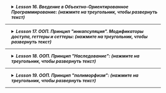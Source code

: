 <details style="margin-left: 20px;">
<summary><strong><em> Lesson 16. Введение в Объектно-Ориентированное Программирование: (нажмите на треугольник, чтобы развернуть текст)</em></strong></summary>

# Lesson 16. Введение в Объектно-Ориентированное Программирование (ООП)

## Введение в Объектно-Ориентированное Программирование (ООП) (10 минут)

#### Обзор: Что такое ООП
- **Определение ООП:**
    - Объектно-ориентированное программирование (ООП) - это парадигма программирования, которая использует "объекты" – структуры данных, состоящие из полей (атрибутов) и методов (функций), – для проектирования приложений и программ.
- **Роль ООП в Разработке:**
    - ООП позволяет программистам структурировать и организовывать код более эффективно, делая его более гибким, масштабируемым и легким для поддержки.
    - Подход, ориентированный на моделирование реального мира, облегчает понимание и управление сложными системами.

#### Краткий Исторический Контекст ООП
- **Развитие ООП:**
    - ООП начало развиваться в 1960-х годах с появлением языка программирования Simula, который ввел концепцию классов и объектов.
    - В 1970-х и 1980-х годах ООП продолжило развиваться с языками, такими как Smalltalk, который полностью основан на объектно-ориентированных принципах, и C++, который добавил объектно-ориентированные возможности к языку C.
- **Современное ООП:**
    - В настоящее время многие популярные языки программирования, такие как Java, C#, Python, и Ruby, поддерживают ООП.
    - ООП оказало значительное влияние на разработку программного обеспечения, в том числе на проектирование архитектуры программ, разработку фреймворков и проектирование пользовательских интерфейсов.

<details style="margin-left: 20px;">
<summary><strong><em> Бытовая аналогия: (нажмите на треугольник, чтобы развернуть текст)</em></strong></summary>

### Аналогия с Рестораном для Понимания Объектов в Программировании

#### Простой Java-Код (Рецепты в Ресторане):
- **Рецепты:** Как рецепты в ресторане дают точные инструкции по приготовлению блюд, простой Java-код представляет собой последовательность команд без "состояния". Он подобен четким указаниям, например, "добавить 100 грамм сахара".
- **Характеристики:** Такой код выполняется точно по инструкции, не сохраняет информацию о предыдущих действиях и не имеет внутреннего состояния.

#### Объекты в Программировании (Повара в Ресторане):
- **Повара:** Повара в ресторане, каждый со своими инструментами и методами приготовления, аналогичны объектам в ООП. Каждый повар (объект) может использовать общие рецепты (общий код), но при этом иметь свой стиль приготовления и ингредиенты (индивидуальное состояние и поведение).
- **Взаимодействие и Состояние:** Повара могут взаимодействовать друг с другом и "запоминать" разные состояния (например, количество доступных ингредиентов), что сравнимо с объектами, хранящими информацию в своих полях и взаимодействующими с помощью методов.

#### Вывод:
- **Простой код** в Java подобен **рецептам** – это фиксированные инструкции без внутреннего состояния.
- **Объекты** в программировании похожи на **поваров** в ресторане – они имеют свои уникальные характеристики и способы взаимодействия, обеспечивая гибкость и модульность в программе.

</details>

<details style="margin-left: 20px;">
<summary><strong><em> Разбор отдельных примеров: (нажмите на треугольник, чтобы развернуть текст)</em></strong></summary>

### Аналогии для Понимания Объектов в Программировании

<details style="margin-left: 20px;">
<summary><strong><em> Объект 1: Автомобиль: (нажмите на треугольник, чтобы развернуть текст)</em></strong></summary>

#### Объект 1: Автомобиль

- **Поля (Атрибуты):**
    - `цвет`: Определяет цвет автомобиля.
    - `марка`: Бренд или производитель автомобиля.
    - `текущаяСкорость`: Текущая скорость автомобиля.
    - `максимальнаяСкорость`: Максимально возможная скорость автомобиля.

- **Методы (Поведение):**
    - `ускорить(скорость)`: Увеличивает текущую скорость автомобиля.
    - `замедлить(скорость)`: Уменьшает текущую скорость автомобиля.
    - `показатьИнформацию()`: Отображает информацию об автомобиле.

<details style="margin-left: 20px;">
<summary><strong><em> Пример реализации в коде объекта автомобиль: (нажмите на треугольник, чтобы развернуть текст)</em></strong></summary>

![](images/01.png)

```java
public class Automobile {
    private String color;
    private String brand;
    private int currentSpeed;
    private int maxSpeed;

    // Конструктор класса Automobile
    public Automobile(String color, String brand, int maxSpeed) {
        this.color = color;
        this.brand = brand;
        this.maxSpeed = maxSpeed;
        this.currentSpeed = 0; // Начальная скорость равна 0
    }

    // Метод для ускорения автомобиля
    public void accelerate(int speed) {
        currentSpeed += speed;
        if (currentSpeed > maxSpeed) {
            currentSpeed = maxSpeed;
        }
    }

    // Метод для замедления автомобиля
    public void decelerate(int speed) {
        currentSpeed -= speed;
        if (currentSpeed < 0) {
            currentSpeed = 0;
        }
    }

    // Метод для отображения информации об автомобиле
    public void showInfo() {
        System.out.println("Автомобиль марки " + brand + ", цвет: " + color + ", текущая скорость: " + currentSpeed + " км/ч, максимальная скорость: " + maxSpeed + " км/ч.");
    }

    // Геттеры и сеттеры
    public String getColor() {
        return color;
    }

    public void setColor(String color) {
        this.color = color;
    }

    public String getBrand() {
        return brand;
    }

    public void setBrand(String brand) {
        this.brand = brand;
    }

    public int getCurrentSpeed() {
        return currentSpeed;
    }

    public void setCurrentSpeed(int currentSpeed) {
        this.currentSpeed = currentSpeed;
    }

    public int getMaxSpeed() {
        return maxSpeed;
    }

    public void setMaxSpeed(int maxSpeed) {
        this.maxSpeed = maxSpeed;
    }
}

```
</details>
</details>

<details style="margin-left: 20px;">
<summary><strong><em> Объект 2: Радио: (нажмите на треугольник, чтобы развернуть текст)</em></strong></summary>

#### Объект 2: Радио

- **Поля (Атрибуты):**
    - `громкость`: Уровень громкости радио.
    - `текущаяСтанция`: Играющая в данный момент радиостанция.
    - `включено`: Состояние радио (включено/выключено).

- **Методы (Поведение):**
    - `включить()`: Включает радио.
    - `выключить()`: Выключает радио.
    - `сменитьСтанцию(станция)`: Переключает на другую радиостанцию.
    - `регулироватьГромкость(уровень)`: Изменяет уровень громкости радио.

<details style="margin-left: 20px;">
<summary><strong><em> Пример реализации в коде объекта Радио: (нажмите на треугольник, чтобы развернуть текст)</em></strong></summary>

![](images/03.png)

```java
public class Radio {
    private int volume;
    private String currentStation;
    private boolean isOn;

    // Конструктор класса Radio
    public Radio() {
        this.volume = 0; // Начальный уровень громкости
        this.currentStation = "Не выбрана"; // Начальная радиостанция
        this.isOn = false; // Радио изначально выключено
    }

    // Метод для включения радио
    public void turnOn() {
        isOn = true;
        System.out.println("Радио включено.");
    }

    // Метод для выключения радио
    public void turnOff() {
        isOn = false;
        System.out.println("Радио выключено.");
    }

    // Метод для смены радиостанции
    public void changeStation(String station) {
        if (isOn) {
            currentStation = station;
            System.out.println("Переключено на станцию: " + station);
        } else {
            System.out.println("Радио выключено. Смена станции невозможна.");
        }
    }

    // Метод для регулировки громкости
    public void adjustVolume(int level) {
        if (isOn) {
            volume = level;
            System.out.println("Громкость установлена на уровень: " + level);
        } else {
            System.out.println("Радио выключено. Регулировка громкости невозможна.");
        }
    }

    // Геттеры и сеттеры
    public int getVolume() {
        return volume;
    }

    public void setVolume(int volume) {
        this.volume = volume;
    }

    public String getCurrentStation() {
        return currentStation;
    }

    public void setCurrentStation(String currentStation) {
        this.currentStation = currentStation;
    }

    public boolean isOn() {
        return isOn;
    }

    public void setOn(boolean isOn) {
        this.isOn = isOn;
    }
}
```
</details>
</details>

<details style="margin-left: 20px;">
<summary><strong><em> Объект 3: Кофеварка: (нажмите на треугольник, чтобы развернуть текст)</em></strong></summary>

#### Объект 3: Кофеварка
- **Поля (Атрибуты):**
    - `уровеньВоды`: Количество воды в кофеварке.
    - `температура`: Температура нагрева воды.
    - `типКофе`: Тип кофе, который используется (например, эспрессо, американо).

- **Методы (Поведение):**
    - `сделатьКофе()`: Готовит кофе согласно заданным параметрам.
    - `очистить()`: Очищает кофеварку.
    - `заполнитьВодой(количество)`: Добавляет воду в кофеварку.


<details style="margin-left: 20px;">
<summary><strong><em> Пример реализации в коде объекта Кофеварка: (нажмите на треугольник, чтобы развернуть текст)</em></strong></summary>

```java
public class CoffeeMaker {
    private int waterLevel;
    private int temperature;
    private String coffeeType;

    // Конструктор класса CoffeeMaker
    public CoffeeMaker() {
        this.waterLevel = 0; // Начальный уровень воды
        this.temperature = 90; // Начальная температура для кофе
        this.coffeeType = "не выбран"; // Начальный тип кофе
    }

    // Метод для приготовления кофе
    public void makeCoffee() {
        if (waterLevel > 0 && !coffeeType.equals("не выбран")) {
            System.out.println("Готовлю " + coffeeType + " при температуре " + temperature + "°C.");
            // Предположим, что приготовление кофе уменьшает уровень воды
            waterLevel -= 50;
            if (waterLevel < 0) {
                waterLevel = 0;
            }
            System.out.println("Кофе готов! Осталось воды: " + waterLevel + " мл.");
        } else {
            System.out.println("Пожалуйста, добавьте воду и выберите тип кофе.");
        }
    }

    // Метод для очистки кофеварки
    public void clean() {
        System.out.println("Кофеварка очищена.");
    }

    // Метод для добавления воды в кофеварку
    public void fillWater(int amount) {
        waterLevel += amount;
        System.out.println("Добавлено " + amount + " мл воды. Текущий уровень воды: " + waterLevel + " мл.");
    }

    // Геттеры и сеттеры
    public int getWaterLevel() {
        return waterLevel;
    }

    public void setWaterLevel(int waterLevel) {
        this.waterLevel = waterLevel;
    }

    public int getTemperature() {
        return temperature;
    }

    public void setTemperature(int temperature) {
        this.temperature = temperature;
    }

    public String getCoffeeType() {
        return coffeeType;
    }

    public void setCoffeeType(String coffeeType) {
        this.coffeeType = coffeeType;
    }
}
```
</details>
</details>

<details style="margin-left: 20px;">
<summary><strong><em> Объект 4: Умные Часы: (нажмите на треугольник, чтобы развернуть текст)</em></strong></summary>

#### Объект 4: Умные Часы
- **Поля (Атрибуты):**
    - `время`: Текущее время.
    - `шаги`: Количество пройденных шагов.
    - `уведомления`: Список активных уведомлений.

- **Методы (Поведение):**
    - `показатьВремя()`: Отображает текущее время.
    - `отследитьШаги()`: Обновляет и отображает количество шагов.
    - `получитьУведомление(сообщение)`: Добавляет новое уведомление в список.

<details style="margin-left: 20px;">
<summary><strong><em> Пример реализации в коде объекта Кофеварка: (нажмите на треугольник, чтобы развернуть текст)</em></strong></summary>

```java
import java.util.ArrayList;
import java.util.List;

public class SmartWatch {
    private String currentTime;
    private int steps;
    private List<String> notifications;

    // Конструктор класса SmartWatch
    public SmartWatch() {
        this.currentTime = "12:00"; // Начальное время
        this.steps = 0; // Начальное количество шагов
        this.notifications = new ArrayList<>(); // Инициализация списка уведомлений
    }

    // Метод для отображения текущего времени
    public void showTime() {
        System.out.println("Текущее время: " + currentTime);
    }

    // Метод для отслеживания шагов
    public void trackSteps() {
        // Предполагаем, что метод каким-то образом обновляет количество шагов
        steps += 100; // Пример добавления шагов
        System.out.println("Количество пройденных шагов: " + steps);
    }

    // Метод для получения уведомления
    public void receiveNotification(String message) {
        notifications.add(message);
        System.out.println("Новое уведомление: " + message);
    }

    // Геттеры и сеттеры
    public String getCurrentTime() {
        return currentTime;
    }

    public void setCurrentTime(String currentTime) {
        this.currentTime = currentTime;
    }

    public int getSteps() {
        return steps;
    }

    public void setSteps(int steps) {
        this.steps = steps;
    }

    public List<String> getNotifications() {
        return notifications;
    }

    // Дополнительный метод для отображения всех уведомлений
    public void showNotifications() {
        if (notifications.isEmpty()) {
            System.out.println("Нет уведомлений.");
        } else {
            System.out.println("Уведомления:");
            for (String notification : notifications) {
                System.out.println("- " + notification);
            }
        }
    }
}
```
</details>
</details>

<details style="margin-left: 20px;">
<summary><strong><em> Объект 5: Библиотека: (нажмите на треугольник, чтобы развернуть текст)</em></strong></summary>

#### Объект 5: Библиотека
- **Поля (Атрибуты):**
    - `книги`: Список книг в библиотеке.
    - `адрес`: Адрес библиотеки.
    - `часыРаботы`: Часы работы библиотеки.

- **Методы (Поведение):**
    - `добавитьКнигу(книга)`: Добавляет новую книгу в библиотеку.
    - `найтиКнигу(название)`: Ищет книгу по названию.
    - `зарегистрироватьПосетителя(посетитель)`: Регистрирует нового посетителя в библиотеке.

<details style="margin-left: 20px;">
<summary><strong><em> Пример реализации в коде объекта Библиотека: (нажмите на треугольник, чтобы развернуть текст)</em></strong></summary>

![](images/05.webp)

```java
import java.util.ArrayList;
import java.util.HashMap;
import java.util.List;
import java.util.Map;

public class Library {
    private List<String> books;
    private String address;
    private String hoursOfWork;
    private Map<String, Boolean> visitors;

    // Конструктор класса Library
    public Library(String address, String hoursOfWork) {
        this.books = new ArrayList<>();
        this.address = address;
        this.hoursOfWork = hoursOfWork;
        this.visitors = new HashMap<>();
    }

    // Метод для добавления новой книги в библиотеку
    public void addBook(String book) {
        books.add(book);
        System.out.println("Книга \"" + book + "\" добавлена в библиотеку.");
    }

    // Метод для поиска книги по названию
    public boolean findBook(String title) {
        for (String book : books) {
            if (book.equalsIgnoreCase(title)) {
                System.out.println("Книга найдена: " + book);
                return true;
            }
        }
        System.out.println("Книга \"" + title + "\" не найдена.");
        return false;
    }

    // Метод для регистрации нового посетителя в библиотеке
    public void registerVisitor(String visitorName) {
        visitors.put(visitorName, true);
        System.out.println("Посетитель " + visitorName + " зарегистрирован в библиотеке.");
    }

    // Геттеры и сеттеры
    public List<String> getBooks() {
        return books;
    }

    public String getAddress() {
        return address;
    }

    public void setAddress(String address) {
        this.address = address;
    }

    public String getHoursOfWork() {
        return hoursOfWork;
    }

    public void setHoursOfWork(String hoursOfWork) {
        this.hoursOfWork = hoursOfWork;
    }

    public Map<String, Boolean> getVisitors() {
        return visitors;
    }
}

```
</details>
</details>
</details>
</details>

---------------------


<details style="margin-left: 20px;">
<summary><strong><em> Lesson 17. ООП. Принцип "инкапсуляция". Модификаторы доступа, геттеры и сеттеры: (нажмите на треугольник, чтобы развернуть текст)</em></strong></summary>

# Lesson 17

## Введение

### Краткое напоминание о предыдущем уроке (объекты, классы, конструкторы)
На предыдущем уроке мы изучали основные концепции объектно-ориентированного программирования на примере Java:
- **Объекты**: Мы узнали, что объекты - это экземпляры классов, обладающие состоянием (свойствами) и поведением (методами).
- **Классы**: Классы являются шаблонами для создания объектов, определяющими их структуру и поведение.
- **Конструкторы**: Мы рассмотрели, как конструкторы используются для инициализации новых объектов, устанавливая начальные значения для полей объекта.

### Объяснение целей сегодняшнего урока
Сегодня мы продолжим изучение объектно-ориентированного программирования в Java, сосредоточив внимание на следующих темах:
1. **Модификаторы доступа**: Узнаем, как они определяют область видимости и доступ к членам класса (полям, методам).
2. **Статические и нестатические поля и методы**: Поймем разницу между статическими (принадлежащими классу) и нестатическими (принадлежащими объектам) членами.
3. **Геттеры и Сеттеры**: Научимся использовать эти методы для доступа и обновления значений полей объекта, соблюдая принципы инкапсуляции.

Цель сегодняшнего урока - углубить понимание этих ключевых аспектов ООП, что позволит создавать более эффективный и безопасный код на Java.


## 2. Модификаторы доступа

### Определение модификаторов доступа
Модификаторы доступа в Java - это ключевые слова, которые устанавливают уровень доступа к классам, методам, конструкторам и переменным. Они определяют, откуда может быть доступен член класса (метод или переменная) - из этого класса, пакета, подкласса или вообще из любого места.

### Примеры: `public`, `private`, `protected`, `package-private`
- **`public`**: Этот модификатор позволяет доступ к члену класса из любого другого класса в программе. Нет ограничений на доступ.
- **`private`**: Противоположность `public`. Доступ к члену класса возможен только внутри самого класса.
- **`protected`**: Доступ к члену класса разрешён из любого класса в том же пакете, а также из подклассов, даже если они в других пакетах.
- **`package-private`** (без модификатора): Если модификатор доступа не указан, то по умолчанию используется `package-private`. Это означает, что доступ возможен только внутри того же пакета.

### Практические примеры использования в классах и методах
Давайте рассмотрим пример класса с разными модификаторами доступа:

```java
public class ExampleClass {
    public int publicVar = 10;   // Доступно везде
    private int privateVar = 20; // Доступно только в ExampleClass
    protected int protectedVar = 30; // Доступно в подклассах и в пакете
    int packagePrivateVar = 40;  // Доступно в пакете

    public void publicMethod() {
        // метод доступен везде
    }

    private void privateMethod() {
        // метод доступен только в ExampleClass
    }

    protected void protectedMethod() {
        // метод доступен в подклассах и в пакете
    }

    void packagePrivateMethod() {
        // метод доступен в пакете
    }
}
```

<details style="margin-left: 20px;">
<summary><strong><em> Бытовая аналогия: (нажмите на треугольник, чтобы развернуть текст)</em></strong></summary>

## Аналогия Модификаторов Доступа

Модификаторы доступа в Java можно сравнить с доступом к разным пространствам в жилом доме:

### 1. `public` (Общедоступный)
- **Аналогия**: Как городская площадь или общественный парк.
- **Описание**: Доступен каждому, кто желает воспользоваться пространством или предметами.

### 2. `private` (Частный)
- **Аналогия**: Как ваша личная спальня в доме.
- **Описание**: Доступ ограничен исключительно владельцем или очень ограниченным кругом лиц.

### 3. `protected` (Защищённый)
- **Аналогия**: Как гостиная в семейном доме.
- **Описание**: Доступно членам семьи (аналог подклассов) и гостям в доме (тот же пакет), но недоступно для посторонних.

### 4. `package-private` (Пакетный уровень доступа)
- **Аналогия**: Как элементы в общей кухне коммунальной квартиры.
- **Описание**: Доступно жильцам этой квартиры (классы в том же пакете), но недоступно для жильцов других квартир (других пакетов).

Эта аналогия помогает понять, как различные модификаторы доступа ограничивают или расширяют доступ к классам, методам и переменным в Java.

</details>

<details style="margin-left: 20px;">
<summary><strong><em> Простое Объяснение Модификаторов Доступа в Java: (нажмите на треугольник, чтобы развернуть текст)</em></strong></summary>


## Простое Объяснение Модификаторов Доступа в Java

### `private` (Частный)
- **Цель**: Сохранить важные данные или функции внутри класса, скрытые от всех.
- **Как это работает**: Это как иметь личный дневник, который только вы можете читать и писать в него.
- **Почему это важно**: Чтобы предотвратить случайные изменения или просмотр чувствительных данных другими частями программы.

### `public` (Общедоступный)
- **Цель**: Сделать методы или данные доступными для всех.
- **Как это работает**: Это как общедоступный объявлений на доске, к которому может обратиться любой.
- **Почему это важно**: Чтобы разные части программы могли свободно взаимодействовать с этими элементами.

### `protected` (Защищённый)
- **Цель**: Позволить доступ к данным или функциям только "родственным" классам.
- **Как это работает**: Это как секреты, которыми вы делитесь только с близкими родственниками.
- **Почему это важно**: Чтобы подклассы могли использовать и изменять эти данные, сохраняя контроль над доступом.

### `package-private` (Уровень пакета)
- **Цель**: Ограничить доступ в пределах одного "района" или пакета классов.
- **Как это работает**: Это как закрытый клуб в районе, куда могут зайти только жители этого района.
- **Почему это важно**: Для упорядочивания и защиты данных в рамках одного пакета, не позволяя внешним классам вмешиваться.

Эти модификаторы доступа помогают контролировать, как разные части программы взаимодействуют друг с другом, обеспечивая безопасность и порядок в структуре программы.
</details>


## Статические и Нестатические Поля и Методы в Java

### Определение и различия
- **Статические поля и методы** принадлежат классу в целом, а не отдельному объекту. Они общие для всех экземпляров класса.
- **Нестатические поля и методы** принадлежат конкретному объекту, созданному из класса, и каждый объект имеет свои копии этих полей и методов.

### Примеры статических методов и полей
- **Пример поля**: Счётчик, который отслеживает количество созданных объектов класса.
- **Пример метода**: Метод, который возвращает информацию о классе или выполняет операции, не зависящие от конкретного объекта.

### Примеры нестатических методов и полей
- **Пример поля**: Значение, уникальное для каждого объекта, например, имя пользователя.
- **Пример метода**: Метод, который работает с уникальными данными объекта, например, выводит имя пользователя.

### Практическое применение: когда и как использовать
- **Использование статических полей и методов**:
  - Когда нужна информация или функциональность, общая для всех экземпляров класса.
  - Пример: методы-помощники (utility methods), константы.
- **Использование нестатических полей и методов**:
  - Когда данные или функциональность связаны с конкретным экземпляром класса.
  - Пример: методы, изменяющие состояние объекта, или поля, уникальные для каждого объекта.

<details style="margin-left: 20px;">
<summary><strong><em> Аналогия: (нажмите на треугольник, чтобы развернуть текст)</em></strong></summary>


Представьте класс как школу. Статическое поле – это, например, количество всех учеников в школе, а нестатическое поле –
это имя конкретного ученика. Статический метод может быть что-то вроде "получить общее количество учеников в школе",
тогда как нестатический метод мог бы "вывести имя ученика".

</details>

Выбор между статическим и нестатическим подходом зависит от того, нужна ли функциональность или данные на уровне класса в целом или на уровне конкретных объектов.

<details style="margin-left: 20px;">
<summary><strong><em> Пример кода: (нажмите на треугольник, чтобы развернуть текст)</em></strong></summary>

```java
public class Counter {
    // Статическое поле для отслеживания количества экземпляров класса Counter
    private static int count = 0;

    // Конструктор, увеличивающий счетчик при создании нового экземпляра
    public Counter() {
        count++;
    }

    // Статический метод для получения текущего значения счетчика
    public static int getCount() {
        return count;
    }

    // Пример использования класса Counter
    public static void main(String[] args) {
        Counter c1 = new Counter();
        Counter c2 = new Counter();
        Counter c3 = new Counter();

        // Вывод количества созданных экземпляров класса Counter
        System.out.println("Создано экземпляров Counter: " + Counter.getCount());
    }
}

```

В этом примере:

- `count` является статическим полем, которое считает количество созданных экземпляров класса `Counter`.
- Каждый раз при создании нового объекта класса `Counter`, конструктор увеличивает значение `count`.
- Статический метод `getCount` возвращает текущее значение счетчика.
- В методе `main` мы создаём три экземпляра `Counter` и затем выводим количество созданных экземпляров.
</details>

## Повторение Конструкторов

### Краткое напоминание о конструкторах
Конструкторы в Java - это специальные методы, которые вызываются при создании нового объекта класса. Они обычно используются для инициализации объекта, например, для присвоения начальных значений полям. Конструкторы имеют те же имя, что и класс, и не имеют возвращаемого типа.

### Перегрузка конструкторов
Перегрузка конструкторов означает создание нескольких конструкторов с одинаковым именем, но с разными параметрами. Это позволяет создавать объекты класса с разными начальными данными.

### Примеры с разными типами конструкторов
Приведём пример класса с разными типами конструкторов:

<details style="margin-left: 20px;">
<summary><strong><em> Пример кода: (нажмите на треугольник, чтобы развернуть текст)</em></strong></summary>

```java
public class Book {
    private String title;
    private String author;
    private int year;

    // Конструктор по умолчанию
    public Book() {
        this.title = "Неизвестно";
        this.author = "Неизвестно";
        this.year = 0;
    }

    // Конструктор с одним параметром
    public Book(String title) {
        this.title = title;
        this.author = "Неизвестно";
        this.year = 0;
    }

    // Конструктор с двумя параметрами
    public Book(String title, String author) {
        this.title = title;
        this.author = author;
        this.year = 0;
    }

    // Конструктор с тремя параметрами
    public Book(String title, String author, int year) {
        this.title = title;
        this.author = author;
        this.year = year;
    }

    // Методы доступа (геттеры) для полей класса...
}
```

В этом примере класс `Book` имеет четыре конструктора, каждый из которых принимает разное количество параметров. Это
позволяет создавать объекты Book с различными начальными данными.

Таким образом, перегрузка конструкторов обеспечивает гибкость при создании объектов класса, позволяя инициализировать их
различными способами.
</details>

<details style="margin-left: 20px;">
<summary><strong><em> Бытовая аналогия: (нажмите на треугольник, чтобы развернуть текст)</em></strong></summary>

## Бытовая Аналогия для Конструктора и Перегрузки Конструкторов

### Аналогия для Конструктора

Конструктор в программировании можно сравнить с процессом постройки дома по определённому плану. Как и в постройке дома,
где у вас есть различные параметры (например, количество комнат, цвет стен, наличие гаража), конструктор в классе
определяет, как создаётся объект и какие начальные значения ему присваиваются.

- **Пример**: Представьте, что вы строите дом. Конструктор - это план строительства, который говорит, как дом должен
  быть построен и что в него включено.

### Аналогия для Перегрузки Конструкторов

Перегрузка конструкторов подобна наличию нескольких вариантов планов для постройки домов. Каждый план предлагает разные
опции - один может включать гараж, другой - большой сад, а третий - бассейн. Выбор плана зависит от того, что вы хотите
иметь в своём доме.

- **Пример**: Вы решаете построить дом, и у вас есть несколько планов на выбор:
  - Основной план (конструктор по умолчанию) - строится стандартный дом.
  - План с дополнительными опциями (перегруженный конструктор) - строится дом с дополнительными удобствами, такими как
    гараж или сад.

Каждый "план" (конструктор) позволяет создать "дом" (объект) с различными характеристиками, в зависимости от того, какие
параметры вы выбрали. Это обеспечивает гибкость при создании объектов в программировании.

</details>


## 5. Геттеры и Сеттеры

### Определение геттеров и сеттеров
Геттеры (Getters) и сеттеры (Setters) – это методы в объектно-ориентированном программировании, используемые для доступа и обновления значений полей объекта.

- **Геттеры** - методы, которые возвращают значение поля объекта.
- **Сеттеры** - методы, которые позволяют устанавливать или изменять значение поля объекта.

### Почему и когда использовать геттеры и сеттеры
- **Защита данных**: Геттеры и сеттеры позволяют контролировать, как внешние классы получают доступ к полям объекта, предотвращая неправильное использование или изменение данных.
- **Гибкость**: Можно изменить способ хранения данных, не влияя на классы, которые используют эти данные.
- **Добавление логики**: Можно вставлять дополнительную логику при получении или установке значения, например, проверку допустимости данных.

### Создание геттеров и сеттеров на примерах
Пример класса с геттерами и сеттерами:

```java
public class Person {
    private String name;
    private int age;

    // Конструктор
    public Person(String name, int age) {
        this.name = name;
        this.age = age;
    }

    // Геттер для имени
    public String getName() {
        return name;
    }

    // Сеттер для имени
    public void setName(String name) {
        this.name = name;
    }

    // Геттер для возраста
    public int getAge() {
        return age;
    }

    // Сеттер для возраста
    public void setAge(int age) {
        if (age > 0) {
            this.age = age;
        }
    }
}
```

В этом примере класс `Person` имеет приватные поля `name` и `age`. Геттеры (`getName` и `getAge`) возвращают значения этих полей,
а сеттеры (`setName` и `setAge`) позволяют изменять их, при этом сеттер `setAge` включает проверку допустимости значения.

### Инкапсуляция данных через геттеры и сеттеры
Использование геттеров и сеттеров является ключевым аспектом инкапсуляции в объектно-ориентированном программировании.
Они обеспечивают безопасный доступ к данным объекта, скрывая внутреннюю реализацию и защищая данные от нежелательного
воздействия.

### Почему важно использовать геттеры и сеттеры, а не просто давать доступ к полям

#### 1. Инкапсуляция и Защита данных
- **Скрытие реализации**: Геттеры и сеттеры скрывают внутреннюю реализацию класса. Это означает, что можно изменять внутреннюю структуру класса, не затрагивая те части программы, которые используют этот класс.
- **Контроль доступа**: Предоставляя только геттеры, можно сделать поля класса доступными только для чтения. Аналогично, можно предоставить только сеттеры для полей, которые должны быть доступны только для записи.

#### 2. Валидация данных
- **Проверка вводимых данных**: Сеттеры позволяют вставлять логику проверки данных, гарантируя, что в поле не будет установлено недопустимое значение.
- **Пример**: В сеттере для возраста (`setAge`) можно убедиться, что возраст не отрицателен.

#### 3. Дополнительная логика
- **Добавление дополнительного кода**: В геттерах и сеттерах можно реализовать дополнительную логику, например, логирование, отложенную инициализацию и т.д.
- **Пример**: В геттере можно реализовать логику "ленивой загрузки" (lazy loading), загружая данные при первом обращении.

#### 4. Удобство поддержки и расширения
- **Легкость обновления и поддержки**: Использование геттеров и сеттеров делает код более удобным для поддержки и обновления. Можно легко отслеживать, где и как используются поля класса.
- **Совместимость с фреймворками**: Многие фреймворки Java, такие как Spring или Hibernate, основаны на паттернах с использованием геттеров и сеттеров.

#### 5. Поддержка принципов ООП
- **Соответствие принципам объектно-ориентированного программирования**: Геттеры и сеттеры помогают следовать принципам ООП, таким как инкапсуляция и абстракция, обеспечивая более чистую и организованную структуру кода.

#### 6. Удобство тестирования
- **Облегчение процесса тестирования**: Тестирование классов с инкапсуляцией через геттеры и сеттеры обычно проще, так как можно легко установить и проверить состояние объекта.

Использование геттеров и сеттеров вместо прямого доступа к полям помогает создавать более безопасный, гибкий и легко поддерживаемый код. Это ключевые аспекты качественного программного обеспечения.

<details style="margin-left: 20px;">
<summary><strong><em> Пример кода: (нажмите на треугольник, чтобы развернуть текст)</em></strong></summary>

```java
public class Employee {
    public String name;
    public int age;
    public double salary;

    public Employee(String name, int age, double salary) {
        this.name = name;
        this.age = age;
        this.salary = salary;
    }
}
```

В этом классе `Employee`, поля `name`, `age` и `salary` являются общедоступными (`public`). Это позволяет напрямую изменять эти
поля из внешнего кода, что может привести к следующим проблемам:

### Потенциальные Ошибки
Неправильная Валидация: Данные могут быть изменены без проверки допустимости. Например, возраст может быть установлен в
отрицательное значение, что является недопустимым.

```java
Employee emp = new Employee("John", 30, 5000.0);
emp.age = -5; // Недопустимое значение, но возможно из-за прямого доступа
```

### Неконтролируемое Изменение:
Внешние классы могут изменять состояние объекта `Employee` без его ведома, что может привести
к непредсказуемому поведению программы.

`emp.salary = 1000000; // Значение зарплаты изменено напрямую, что может быть ошибкой`


### Отсутствие Гибкости:
Если потребуется изменить логику работы с данными (например, добавить округление для зарплаты),
придется искать и изменять каждое место в коде, где происходит доступ к этому полю.

```java
// Везде, где изменяется зарплата, нужно будет добавить логику округления
emp.salary = Math.round(4567.89);
```

### Проблемы с Отладкой:
Сложнее отслеживать, где и как меняются данные, так как изменения могут происходить в любой части
программы, что затрудняет отладку и поиск ошибок.

Вывод
Использование геттеров и сеттеров вместо прямого доступа к полям позволяет лучше контролировать данные, обеспечивать их
валидацию, гибкость и удобство в поддержке кода.
</details>

</details>

----------------------

<details style="margin-left: 20px;">
<summary><strong><em> Lesson 18. ООП. Принцип "Наследование": (нажмите на треугольник, чтобы развернуть текст)</em></strong></summary>

# Lesson 18

## 1. Введение в Наследование

### Объяснение Наследования в Контексте ООП

Наследование — это один из основных принципов объектно-ориентированного программирования (ООП). Оно позволяет новому
классу принимать (или "наследовать") свойства и методы существующего класса. Это способствует повторному использованию
кода и установлению иерархии между классами.

В ООП, класс, который наследует свойства, называется производным или дочерним классом, а класс, от которого наследуются
свойства, называется базовым или родительским классом. Наследование дает возможность:

- **Избежать дублирования кода:** Общие свойства и методы родительского класса автоматически доступны в дочерних
  классах.
- **Расширять функциональность:** Дочерние классы могут расширять или изменять наследуемые свойства и методы.
- **Создавать иерархические отношения:** Устанавливает четкую иерархию между классами.

### Примеры Наследования в Реальном Мире

1. **Транспортные средства:** Можно рассмотреть общий класс `Транспортное Средство`, от которого
   наследуются `Автомобиль`, `Велосипед`, `Лодка` и т.д. Каждый из этих классов наследует общие свойства, такие как
   количество колес или метод перемещения, но также имеет уникальные характеристики.

2. **Электронные устройства:** Базовый класс `Электронное Устройство` может включать свойства, такие как источник
   питания и метод включения/выключения. От этого класса можно наследовать более специфические классы, такие
   как `Смартфон`, `Ноутбук` или `Телевизор`, каждый из которых добавляет свои уникальные функции.

3. **Животные:** В биологическом контексте можно рассмотреть класс `Животное` с общими характеристиками, такими как
   способность к передвижению и дыханию. От него могут наследовать классы `Птица`, `Рыба` и `Млекопитающее`, каждый из
   которых расширяет базовый класс своими уникальными свойствами и поведением.

Эти примеры иллюстрируют, как наследование в программировании отражает иерархическую структуру, существующую в реальном
мире, и как оно может быть использовано для создания упорядоченных, легко расширяемых и управляемых кодовых структур.

## 2. Основы Наследования в Java

### Ключевое слово `extends`

В Java, наследование между классами реализуется с помощью ключевого слова `extends`. Когда класс `B` наследует от
класса `A`, это означает, что `B` расширяет (extends) `A`. В этом случае, `A` называется родительским (или
суперклассом), а `B` - дочерним (или подклассом).

![img.png](images/img.png)

### Создание базового (родительского) класса и производного (дочернего) класса

#### Базовый Класс

Базовый класс определяет общие характеристики и поведение, которые будут унаследованы дочерними классами. Например:

```java
public class Vehicle {
    private String name;

    public Vehicle(String name) {
        this.name = name;
    }

    public void move() {
        System.out.println(name + " is moving.");
    }

    // ... дополнительные методы и свойства ...
}
```

#### Дочерний Класс

Дочерний класс наследует свойства и методы базового класса и может добавлять свои уникальные элементы:

```java
public class Car extends Vehicle {
    private int numberOfWheels;

    public Car(String name, int numberOfWheels) {
        super(name); // Вызов конструктора родительского класса
        this.numberOfWheels = numberOfWheels;
    }

    public void honk() {
        System.out.println("Beep beep!");
    }

    // ... дополнительные методы и свойства ...
}

```

### Наследование и повторное использование методов и свойств

Наследование позволяет дочерним классам не только использовать методы и свойства родительского класса, но и расширять
или модифицировать их. Например, в классе `Car` доступен метод `move()` из класса `Vehicle`, а также добавлен уникальный
метод
`honk()`.

Это повторное использование кода уменьшает дублирование и упрощает управление изменениями, так как общие изменения в
родительском классе автоматически распространяются на все дочерние классы.

<details style="margin-left: 20px;">
<summary><strong><em> Пример: (нажмите на треугольник, чтобы развернуть текст)</em></strong></summary>

Представьте, что у нас есть общий класс умных устройств под названием `SmartDevice`. Этот класс включает в себя общие
характеристики и функциональности, которые есть у всех умных устройств, например, возможность подключения к Wi-Fi,
наличие батареи и базовые функции управления питанием.

### Родительский Класс: SmartDevice

```java
public class SmartDevice {
    private boolean isConnectedToWiFi;
    private int batteryLevel;

    public SmartDevice() {
        this.isConnectedToWiFi = false;
        this.batteryLevel = 100;
    }

    public void connectToWiFi() {
        isConnectedToWiFi = true;
        System.out.println("Connected to Wi-Fi.");
    }

    public void disconnectFromWiFi() {
        isConnectedToWiFi = false;
        System.out.println("Disconnected from Wi-Fi.");
    }

    // ... Другие общие методы и свойства ...
}

```

Теперь предположим, что у нас есть два конкретных типа умных устройств: `SmartPhone` и `SmartWatch`. Каждое из этих
устройств наследует общие характеристики от `SmartDevice`, но также добавляет свои специфические функции.

### Дочерний Класс: SmartPhone

```java
public class SmartPhone extends SmartDevice {
    private int cameraResolution;

    public SmartPhone(int cameraResolution) {
        super();
        this.cameraResolution = cameraResolution;
    }

    public void takePhoto() {
        if (cameraResolution > 0) {
            System.out.println("Taking a photo with resolution: " + cameraResolution + " megapixels.");
        }
    }

    // ... Дополнительные уникальные методы и свойства ...
}


```

### Дочерний Класс: SmartWatch

```java
public class SmartWatch extends SmartDevice {
    private boolean hasHeartRateMonitor;

    public SmartWatch(boolean hasHeartRateMonitor) {
        super();
        this.hasHeartRateMonitor = hasHeartRateMonitor;
    }

    public void monitorHeartRate() {
        if (hasHeartRateMonitor) {
            System.out.println("Monitoring heart rate...");
        }
    }

    // ... Дополнительные уникальные методы и свойства ...
}

```

В этом примере `SmartPhone` и `SmartWatch` наследуют общие функции умного устройства, такие как подключение к Wi-Fi и
уровень заряда батареи, но также вводят свои специализированные функции: `SmartPhone` может делать фотографии, а
`SmartWatch` может мониторить частоту сердцебиения.

Этот пример иллюстрирует, как наследование позволяет создать общий фундамент (в данном случае для умных устройств) и на
его базе строить специализированные варианты с добавлением уникальных свойств и методов.

### Демонстрационный Класс: SmartDeviceDemo

```java
public class SmartDeviceDemo {
    public static void main(String[] args) {
        // Создание экземпляра SmartPhone
        SmartPhone myPhone = new SmartPhone(12); // 12 мегапикселей для камеры
        myPhone.connectToWiFi(); // Использование метода из родительского класса
        myPhone.takePhoto(); // Использование уникального метода смартфона

        System.out.println("---");

        // Создание экземпляра SmartWatch
        SmartWatch myWatch = new SmartWatch(true); // Наличие монитора сердечного ритма
        myWatch.connectToWiFi(); // Использование метода из родительского класса
        myWatch.monitorHeartRate(); // Использование уникального метода смарт-часов
    }
}

```

В этом примере `SmartDeviceDemo` иллюстрирует следующее:

Как `SmartPhone` и `SmartWatch` используют общий метод `connectToWiFi()` из родительского класса `SmartDevice`.
Как они также используют свои специфические методы: `takePhoto()` для `SmartPhone` и `monitorHeartRate()`
для `SmartWatch`.
Этот пример показывает, как наследование позволяет дочерним классам сохранять и использовать поведение и свойства
родительского класса, при этом добавляя свои уникальные характеристики и функциональность.
</details>

## 3. Конструкторы и Наследование

### Правила вызова конструкторов в иерархии наследования

В Java, при создании объекта дочернего класса, конструкторы в иерархии наследования вызываются в определенном порядке.
Всегда сначала вызывается конструктор родительского класса, а затем конструктор дочернего класса.

### Использование super() для вызова конструкторов родительского класса

Ключевое слово `super` используется для вызова конструктора родительского класса из дочернего класса. Оно должно быть
первой операцией в конструкторе дочернего класса.

<details style="margin-left: 20px;">
<summary><strong><em> Пример: (нажмите на треугольник, чтобы развернуть текст)</em></strong></summary>

### Пример использования `super`:

```java
public class Vehicle {
    private String name;

    public Vehicle(String name) {
        this.name = name;
    }
}

public class Car extends Vehicle {
    private int numberOfWheels;

    public Car(String name, int numberOfWheels) {
        super(name); // Вызов конструктора Vehicle
        this.numberOfWheels = numberOfWheels;
    }
}
```

### Примеры с различными типами конструкторов

Рассмотрим пример с классами `Vehicle` и `Car`, где `Vehicle` имеет один конструктор, а `Car` - несколько.

```java
public class Vehicle {
    private String name;

    public Vehicle(String name) {
        this.name = name;
    }
}
```

```java
public class Car extends Vehicle {
    private int numberOfWheels;

    // Конструктор с двумя параметрами
    public Car(String name, int numberOfWheels) {
        super(name); // Вызов конструктора Vehicle
        this.numberOfWheels = numberOfWheels;
    }

    // Конструктор с одним параметром
    public Car(String name) {
        super(name); // Вызов конструктора Vehicle
        // Значение numberOfWheels по умолчанию
        this.numberOfWheels = 4;
    }
}
```

В этом примере класс `Car` имеет два конструктора: один принимает имя и количество колес, а другой - только имя. В обоих
случаях сначала вызывается конструктор родительского класса `Vehicle` с помощью `super(name)`.

</details>

## 4. Переопределение Методов

### Концепция и правила переопределения методов

Переопределение методов — это возможность в объектно-ориентированном программировании, которая позволяет дочернему
классу предоставить специфическую реализацию метода, который уже определен в его родительском классе. Это делается путем
создания нового метода в дочернем классе с тем же именем, возвращаемым типом и параметрами, что и в родительском классе.

### Аннотация @Override

Аннотация `@Override` используется в дочернем классе над методом, который переопределяет метод родительского класса. Эта
аннотация не обязательна, но она помогает программисту и компилятору понять, что данный метод предназначен для
переопределения. Если метод с аннотацией `@Override` не соответствует ни одному методу в родительском классе, компилятор
выдаст ошибку.

<details style="margin-left: 20px;">
<summary><strong><em> Пример использования @Override: (нажмите на треугольник, чтобы развернуть текст)</em></strong></summary>

### Пример использования `@Override`:

```java
public class Vehicle {
    public void startEngine() {
        System.out.println("Engine started.");
    }
}
```

```java
public class ElectricCar extends Vehicle {
    @Override
    public void startEngine() {
        System.out.println("Electric engine started.");
    }
}
```

</details>

### Важность super для доступа к методам родительского класса

Ключевое слово `super` может быть использовано в дочернем классе для вызова версии метода, определенного в родительском
классе. Это особенно полезно, когда дочерний класс переопределяет поведение метода родительского класса, но также хочет
воспользоваться базовой реализацией этого метода.

<details style="margin-left: 20px;">
<summary><strong><em> Пример использования super: (нажмите на треугольник, чтобы развернуть текст)</em></strong></summary>

### Пример использования `super`:

```java
public class Vehicle {
    public void startEngine() {
        System.out.println("Engine started.");
    }
}
```

```java
public class ElectricCar extends Vehicle {
    @Override
    public void startEngine() {
        super.startEngine(); // Вызов метода из родительского класса
        System.out.println("Additional electric engine functionalities.");
    }
}
```

В этом примере, класс `ElectricCar` переопределяет метод `startEngine()`, но сначала вызывает реализацию этого метода из
класса `Vehicle` с помощью `super.startEngine()`.

</details>

## 5. Видимость и Наследование

### Влияние модификаторов доступа на наследование

Модификаторы доступа в Java играют важную роль в наследовании, определяя, как классы-потомки могут взаимодействовать с
методами и переменными родительского класса. Основные модификаторы доступа: `public`, `protected`, `default` (без
модификатора) и `private`.

#### Public

Методы и переменные, объявленные как `public`, доступны в любом другом классе, независимо от их иерархии наследования.
Это самый открытый уровень доступа.

#### Protected

Методы и переменные, объявленные как `protected`, доступны в классах того же пакета, а также во всех подклассах, даже
если они находятся в других пакетах.

#### Default (Package-Private)

Методы и переменные без модификатора доступа (default) доступны только в классах того же пакета. Они не видны для
подклассов, если они находятся в других пакетах.

#### Private

Методы и переменные, объявленные как `private`, доступны только внутри класса, в котором они объявлены. Они не
наследуются подклассами и не доступны из них.

<details style="margin-left: 20px;">
<summary><strong><em> Примеры с разными модификаторами: (нажмите на треугольник, чтобы развернуть текст)</em></strong></summary>

### Примеры с разными модификаторами

```java
public class Vehicle {
    public int maxSpeed;
    protected String brand;
    int yearOfManufacture;
    private String serialNumber;

    public void displayMaxSpeed() {
        System.out.println("Max speed: " + maxSpeed);
    }

    protected void displayBrand() {
        System.out.println("Brand: " + brand);
    }

    void displayYearOfManufacture() {
        System.out.println("Year: " + yearOfManufacture);
    }

    private void displaySerialNumber() {
        System.out.println("Serial Number: " + serialNumber);
    }
}
```

```java
public class Car extends Vehicle {
    public void showDetails() {
        maxSpeed = 200; // Доступно, так как public
        brand = "Toyota"; // Доступно, так как protected
        yearOfManufacture = 2020; // Доступно, так как default и в том же пакете
// serialNumber не доступен, так как private в родительском классе
    }
}
```

В этом примере класс `Car` может получить доступ к `maxSpeed`, `brand` и `yearOfManufacture` из класса `Vehicle`, но не
может получить доступ к `serialNumber`, поскольку он объявлен как private в `Vehicle`.

</details>

## 6. Методы toString() и equals() в Наследовании

Все ссылочные объекты в Java по умолчанию наследуются от класса `Object`. Это означает, что они наследуют методы
класса `Object`, в том числе `toString()` и `equals()`.

### Переопределение toString()

Метод `toString()` предназначен для возвращения строкового представления объекта. По умолчанию он возвращает строку,
которая включает имя класса и хэш-код объекта. Однако, для более информативного представления объекта, этот метод часто
переопределяется в пользовательских классах.

#### Пример переопределения toString()

```java
public class Vehicle {
    private String brand;
    private int year;

    public Vehicle(String brand, int year) {
        this.brand = brand;
        this.year = year;
    }

    @Override
    public String toString() {
        return "Vehicle{brand='" + brand + "', year=" + year + "}";
    }
}
```

### Переопределение equals()

Метод `equals()` используется для сравнения двух объектов на эквивалентность. По умолчанию, он сравнивает ссылки на
объекты, что не всегда подходит, особенно когда необходимо сравнить содержимое объектов.

#### Пример переопределения equals()

```java
public class Vehicle {
    private String brand;
    private int year;

    public Vehicle(String brand, int year) {
        this.brand = brand;
        this.year = year;
    }

    @Override
    public boolean equals(Object obj) {
        if (this == obj) return true;
        if (obj == null || getClass() != obj.getClass()) return false;
        Vehicle vehicle = (Vehicle) obj;
        return year == vehicle.year && Objects.equals(brand, vehicle.brand);
    }
}
```

### Важность переопределения для корректного представления и сравнения объектов

Переопределение `toString()` и `equals()` в пользовательских классах важно для корректного представления и сравнения
объектов. Это обеспечивает более четкое и понятное представление объектов при выводе и позволяет сравнивать объекты по
содержимому, а не по ссылкам.

## 7. Класс Object в Java

Класс `Object` является корневым классом в иерархии классов языка Java. Каждый класс в Java неявно наследуется от
класса `Object`, если он не указывает наследование от другого класса. Это означает, что `Object` является суперклассом
для всех других классов.

### Почему все ссылочные объекты наследуются от Object

- **Универсальный Суперкласс:** Поскольку каждый класс в Java наследуется от `Object`, это обеспечивает общий интерфейс
  для всех объектов. Независимо от того, какой класс вы создаете или используете, он обладает основными методами,
  определенными в `Object`.
- **Общие методы:** Класс `Object` предоставляет ряд основных методов, которые полезны для всех объектов, такие
  как `toString()`, `equals()`, `hashCode()`, `getClass()`, `clone()`, `wait()`, `notify()`, и `notifyAll()`. Эти методы
  доступны во всех объектах Java по умолчанию.

### Как это работает

- **Неявное Наследование:** Когда вы создаете любой класс в Java и не указываете родительский класс с помощью ключевого
  слова `extends`, этот класс автоматически наследуется от класса `Object`.
- **Методы по умолчанию:** Это наследование позволяет использовать методы класса `Object` в любом классе. Например, вы
  можете переопределить метод `toString()` в вашем классе для предоставления более информативного строкового
  представления объекта вашего класса.
- **Полиморфизм:** Поскольку все классы наследуются от `Object`, вы можете использовать тип `Object` для общих ссылок на
  любой объект. Например, вы можете создать массив типа `Object[]`, который может хранить ссылки на объекты любого типа.

<details style="margin-left: 20px;">
<summary><strong><em> Пример: (нажмите на треугольник, чтобы развернуть текст)</em></strong></summary>

```java
public class MyCustomClass {
    private int value;

    public MyCustomClass(int value) {
        this.value = value;
    }

    // Переопределение метода toString() класса Object
    @Override
    public String toString() {
        return "MyCustomClass{" +
                "value=" + value +
                '}';
    }
}
```

В этом примере, класс `MyCustomClass` автоматически наследует от `Object`, позволяя переопределить метод `toString()`.
Это
демонстрирует, как классы в Java могут воспользоваться общими методами, предоставляемыми классом `Object`.

</details>

## Заключение: Наследование в Java

Наследование в Java является мощным механизмом, который способствует повторному использованию кода, упрощает управление
сложными программами и обеспечивает структурированную организацию классов. Оно играет ключевую роль в принципах
объектно-ориентированного программирования (ООП).

- **Универсальность класса Object:** Все классы в Java наследуются от класса `Object`, обеспечивая общий набор методов,
  доступных для всех объектов. Это устанавливает основу для полиморфизма и обеспечивает стандартный интерфейс для
  взаимодействия с объектами.

- **Использование ключевого слова `extends`:** Ключевое слово `extends` используется для создания иерархий наследования,
  позволяя дочерним классам унаследовать свойства и методы от родительских классов.

- **Конструкторы и наследование:** Конструкторы родительского класса могут быть вызваны в дочернем классе с помощью
  ключевого слова `super`, что обеспечивает правильную инициализацию объекта.

- **Переопределение методов:** Переопределение методов, включая `toString()` и `equals()`, позволяет классам изменять
  или расширять поведение унаследованных методов. Это улучшает гибкость и специфичность объектов.

- **Модификаторы доступа и наследование:** Различные модификаторы доступа (`public`, `protected`, `default`, `private`)
  определяют, как дочерние классы могут взаимодействовать с элементами родительского класса.

В заключение, наследование в Java обеспечивает структурную организацию кода, упрощает разработку и поддержку программ, и
способствует созданию модульного и масштабируемого программного обеспечения. Это фундаментальный аспект
объектно-ориентированного программирования, который каждый разработчик Java должен понимать и эффективно использовать.


</details>

-----------------

<details style="margin-left: 20px;">
<summary><strong><em> Lesson 19. ООП. Принцип "полиморфизм": (нажмите на треугольник, чтобы развернуть текст)</em></strong></summary>

## План Занятия: Полиморфизм в Java

### 1. Введение в Полиморфизм

- Определение полиморфизма в контексте ООП
- Важность полиморфизма в программировании
- Статический и динамический полиморфизм

### 2. Статический Полиморфизм в Java

- Концепция перегрузки методов (Method Overloading)
- Правила и примеры перегрузки методов
- Как компилятор Java обрабатывает перегруженные методы

### 3. Динамический Полиморфизм в Java

- Концепция переопределения методов (Method Overriding)
- Сравнение переопределения и перегрузки методов
- Важность аннотации `@Override`

### 4. Восходящее и нисходящее преобразование

- Преобразование типов объектов (Upcasting и Downcasting)
- Примеры и правила безопасного преобразования типов

### 5. Абстрактные классы и интерфейсы

- Роль абстрактных классов и интерфейсов в полиморфизме
- Примеры создания и использования абстрактных классов и интерфейсов

### 6. Практическое Применение Полиморфизма

- Разработка примера с использованием полиморфизма
- Задачи на перегрузку и переопределение методов
- Примеры с абстрактными классами и интерфейсами

### 7. Заключение и Обсуждение

- Вопросы и ответы
- Обсуждение применения полиморфизма в реальных проектах

### 8. Домашнее Задание

- Задания на создание программ с использованием полиморфизма
- Практические задачи на перегрузку и переопределение методов

# Lesson 19. ООП. Принцип "Полиморфизм"

## Введение в Полиморфизм

### Основы Объектно-Ориентированного Программирования (ООП)

Объектно-ориентированное программирование (ООП) — это парадигма программирования, основанная на концепции "объектов",
которые могут содержать данные в форме полей (часто называемых атрибутами или свойствами) и код в форме процедур (часто
называемых методами). ООП фокусируется на использовании объектов вместо действий и данных вместо логики. Основные
принципы ООП включают инкапсуляцию, наследование и полиморфизм.

### Определение Полиморфизма в Контексте ООП

Полиморфизм — один из основных столпов ООП, происходящий от греческих слов, означающих "много форм". В контексте
программирования, полиморфизм дает возможность одним и тем же элементам кода (методам, объектам, интерфейсам)
обрабатывать данные разных типов. Это достигается за счет того, что объекты разных классов могут быть обработаны
единообразно.

### Важность Полиморфизма в Программировании

Полиморфизм существенно упрощает архитектуру и дизайн программного обеспечения, позволяя:

- Разрабатывать более гибкие и масштабируемые приложения.
- Использовать один и тот же код для работы с объектами разных классов.
- Упростить добавление новых типов объектов без изменения существующего кода.

### Статический и Динамический Полиморфизм

В Java, полиморфизм может быть статическим или динамическим:

#### Статический Полиморфизм

- Также известен как перегрузка методов (Method Overloading).
- Включает в себя создание нескольких методов с одинаковым именем, но с разными параметрами в одном классе.
- Выбор метода для выполнения осуществляется компилятором на этапе компиляции.

#### Динамический Полиморфизм

- Также известен как переопределение методов (Method Overriding).
- Включает в себя определение метода в дочернем классе, который уже существует в родительском классе с тем же именем и
  сигнатурой.
- Конкретный метод, который будет вызван, определяется во время выполнения программы.

## Статический Полиморфизм в Java

### Концепция перегрузки методов (Method Overloading)

Статический полиморфизм в Java реализуется через перегрузку методов. Перегрузка методов позволяет классу иметь несколько
методов с одним и тем же именем, но с разными списками параметров (типами или количеством аргументов). Это позволяет
методам выполнять похожие функции, но с разными типами входных данных.

### Правила и примеры перегрузки методов

- **Различные Списки Параметров:** Для перегрузки метода необходимо изменить количество параметров или их типы.
- **Возвращаемый Тип:** Изменение только возвращаемого типа метода, без изменения списка параметров, не считается
  перегрузкой.
- **Доступность:** Перегруженные методы могут иметь любой модификатор доступа.

#### Примеры перегрузки методов

```java
public class Calculator {
    // Перегрузка метода add
    public int add(int a, int b) {
        return a + b;
    }

    public double add(double a, double b) {
        return a + b;
    }

    public int add(int a, int b, int c) {
        return a + b + c;
    }
}
```

### Как компилятор Java обрабатывает перегруженные методы

- **Разрешение Методов на Этапе Компиляции**: Компилятор Java определяет, какой метод вызывать на основе сигнатуры
  метода (
  имени и параметров) во время компиляции.
- **Типы Аргументов**: Компилятор использует типы и количество аргументов, предоставленных при вызове метода, для
  определения,
  какой из перегруженных методов должен быть вызван.
- **Автоматическое Преобразование Типов**: В некоторых случаях, Java может автоматически преобразовать типы, чтобы
  соответствовать сигнатуре метода, если точное соответствие не найдено.

Перегрузка методов позволяет повысить гибкость и читаемость кода, позволяя использовать одно и то же имя метода для
выполнения похожих функций с различными входными параметрами.

## Динамический Полиморфизм в Java

### Концепция переопределения методов (Method Overriding)

Динамический полиморфизм в Java достигается с помощью переопределения методов. Переопределение метода (Method
Overriding) позволяет дочернему классу предоставить специфическую реализацию метода, который уже определен в его
родительском классе. Это означает, что дочерний класс может иметь метод с тем же именем, возвращаемым типом и
параметрами, что и в родительском классе, но с другой реализацией.

### Сравнение переопределения и перегрузки методов

- **Переопределение (Overriding):** Изменяет поведение существующего метода родительского класса. Всегда происходит в
  двух классах, находящихся в иерархии наследования.
- **Перегрузка (Overloading):** Создает метод с тем же именем, но с разным списком параметров. Может происходить в одном
  классе или в классах-потомках.

### Важность аннотации @Override

Аннотация `@Override` используется в дочернем классе при переопределении метода. Она не является обязательной, но очень
рекомендуется по нескольким причинам:

- **Проверка Корректности:** Компилятор проверяет, действительно ли метод переопределяет метод из родительского класса.
  Это предотвращает ошибки, связанные с неверной сигнатурой.
- **Читаемость Кода:** Улучшает понимание кода, явно показывая, что метод предназначен для переопределения
  функциональности родительского класса.
- **Поддержка Рефакторинга:** Помогает при рефакторинге, так как любые изменения в сигнатуре методов родительского
  класса требуют соответствующих изменений в переопределенных методах.

#### Пример переопределения метода

```java
public class Animal {
    public void sound() {
        System.out.println("Животное издает звук");
    }
}

public class Dog extends Animal {
    @Override
    public void sound() {
        System.out.println("Собака гавкает");
    }
}
```

В этом примере класс `Dog` переопределяет метод `sound()` класса `Animal`. Когда вызывается метод `sound()` на объекте
класса
`Dog`, выполняется переопределенная версия метода, то есть выводится "Собака гавкает".

## Восходящее и Нисходящее Преобразование

### Преобразование Типов Объектов (Upcasting и Downcasting)

В Java, преобразование типов объектов может быть двух видов: восходящее (Upcasting) и нисходящее (Downcasting). Эти
преобразования позволяют работать с объектами в рамках их иерархии классов.

#### Восходящее Преобразование (Upcasting)

- **Что это такое:** Восходящее преобразование - это присвоение объекта подкласса переменной суперкласса. Это безопасная
  операция, так как подкласс всегда является более специализированным типом данных, чем суперкласс.
- **Пример:**

```java
  class Animal {
}

class Dog extends Animal {
}

Dog dog = new Dog();
Animal animal = dog; // Восходящее преобразование
```

### Примеры и Правила Безопасного Преобразования Типов

Важно соблюдать осторожность при нисходящем преобразовании, так как попытка привести объект к типу, которому он не
принадлежит, приведет к `ClassCastException`. Использование `instanceof` гарантирует, что преобразование возможно и
безопасно.

![img_1.png](images%2Fimg_1.png)

Пример с Проверкой `instanceof`

```java
Animal someAnimal = new Dog();
if(someAnimal instanceof Dog){
Dog dog = (Dog) someAnimal;
// Безопасное использование объекта как Dog
}
```

В этом примере, прежде чем преобразовать объект типа `Animal` в `Dog`, мы убеждаемся, что `someAnimal` действительно
является
экземпляром класса `Dog`. Это обеспечивает безопасность и предотвращает возможные ошибки во время выполнения.

<details style="margin-left: 20px;">
<summary><strong><em> Пример: (нажмите на треугольник, чтобы развернуть текст)</em></strong></summary>

Представьте, что у нас есть общий класс умных устройств под названием `SmartDevice`. Этот класс включает в себя общие
характеристики и функциональности, которые есть у всех умных устройств, например, возможность подключения к Wi-Fi,
наличие батареи и базовые функции управления питанием.

### Родительский Класс: SmartDevice

```java
public class SmartDevice {
    private boolean isConnectedToWiFi;
    private int batteryLevel;

    public SmartDevice() {
        this.isConnectedToWiFi = false;
        this.batteryLevel = 100;
    }

    public void connectToWiFi() {
        isConnectedToWiFi = true;
        System.out.println("Connected to Wi-Fi.");
    }

    public void disconnectFromWiFi() {
        isConnectedToWiFi = false;
        System.out.println("Disconnected from Wi-Fi.");
    }

    // ... Другие общие методы и свойства ...
}

```

Теперь предположим, что у нас есть два конкретных типа умных устройств: `SmartPhone` и `SmartWatch`. Каждое из этих
устройств наследует общие характеристики от `SmartDevice`, но также добавляет свои специфические функции.

### Дочерний Класс: SmartPhone

```java
public class SmartPhone extends SmartDevice {
    private int cameraResolution;

    public SmartPhone(int cameraResolution) {
        super();
        this.cameraResolution = cameraResolution;
    }

    public void takePhoto() {
        if (cameraResolution > 0) {
            System.out.println("Taking a photo with resolution: " + cameraResolution + " megapixels.");
        }
    }

    // ... Дополнительные уникальные методы и свойства ...
}


```

### Дочерний Класс: SmartWatch

```java
public class SmartWatch extends SmartDevice {
    private boolean hasHeartRateMonitor;

    public SmartWatch(boolean hasHeartRateMonitor) {
        super();
        this.hasHeartRateMonitor = hasHeartRateMonitor;
    }

    public void monitorHeartRate() {
        if (hasHeartRateMonitor) {
            System.out.println("Monitoring heart rate...");
        }
    }

    // ... Дополнительные уникальные методы и свойства ...
}

```

В этом примере `SmartPhone` и `SmartWatch` наследуют общие функции умного устройства, такие как подключение к Wi-Fi и
уровень заряда батареи, но также вводят свои специализированные функции: `SmartPhone` может делать фотографии, а
`SmartWatch` может мониторить частоту сердцебиения.

Этот пример иллюстрирует, как наследование позволяет создать общий фундамент (в данном случае для умных устройств) и на
его базе строить специализированные варианты с добавлением уникальных свойств и методов.

Создадим класс `DeviceManager`, который будет использовать объекты `SmartDevice`, `SmartPhone` и `SmartWatch` для
демонстрации
полиморфизма.

```java
public class DeviceManager {

    public void connectDeviceToWiFi(SmartDevice device) {
        device.connectToWiFi();
        if (device instanceof SmartPhone) {
            SmartPhone phone = (SmartPhone) device;
            phone.takePhoto();
        } else if (device instanceof SmartWatch) {
            SmartWatch watch = (SmartWatch) device;
            watch.monitorHeartRate();
        }
    }

    public static void main(String[] args) {
        SmartPhone phone = new SmartPhone(12); // 12 мегапикселей камеры
        SmartWatch watch = new SmartWatch(true); // С монитором сердечного ритма

        DeviceManager manager = new DeviceManager();
        manager.connectDeviceToWiFi(phone); // Полиморфизм и восходящее преобразование
        manager.connectDeviceToWiFi(watch); // Полиморфизм и восходящее преобразование
    }
}


```

Отлично, Ильяс. Используя классы SmartDevice, SmartPhone и SmartWatch, можно продемонстрировать полиморфизм и восходящее
преобразование в Java. Рассмотрим следующий пример:

Пример Использования Полиморфизма и Восходящего Преобразования
Создание Класса для Демонстрации
Создадим класс DeviceManager, который будет использовать объекты SmartDevice, SmartPhone и SmartWatch для демонстрации
полиморфизма.

### Как Это Работает

1. Полиморфизм: Метод `connectDeviceToWiFi` принимает параметр типа `SmartDevice`, что означает, что он может принимать
   объекты любого класса, производного от `SmartDevice`. Это демонстрирует полиморфизм, так как один и тот же метод
   может работать с разными типами объектов.

2. Восходящее Преобразование: Когда мы передаем объекты `SmartPhone` и `SmartWatch` в метод `connectDeviceToWiFi`,
   происходит автоматическое восходящее преобразование от `SmartPhone` и `SmartWatch` к `SmartDevice`. Это безопасно,
   так как `SmartPhone` и `SmartWatch` являются подтипами `SmartDevice`.

3. Проверка Типа и Нисходящее Преобразование: Внутри метода `connectDeviceToWiFi` используется оператор `instanceof` для
   проверки, является ли переданный объект экземпляром `SmartPhone` или `SmartWatch`. Затем происходит нисходящее
   преобразование, чтобы вызвать специфические методы для каждого типа устройства (`takePhoto` для `SmartPhone`
   и `monitorHeartRate` для `SmartWatch`).

Этот пример иллюстрирует, как полиморфизм и восходящее преобразование позволяют обрабатывать объекты различных классов,
наследующих от общего родительского класса, единообразно, при этом сохраняя возможность использовать их уникальные
свойства и методы.
</details>

## Заключение и Обсуждение: Применение Полиморфизма в Реальных Проектах

Полиморфизм является одним из ключевых принципов объектно-ориентированного программирования и имеет важное значение в
реальных проектах.

### Применение Полиморфизма

- **Гибкость и Расширяемость:** Полиморфизм позволяет программистам создавать гибкие интерфейсы, которые могут работать
  с объектами различных типов. Это облегчает расширение и модификацию систем без значительных изменений в существующем
  коде.
- **Повторное Использование Кода:** Полиморфизм способствует повторному использованию кода. Классы, производные от
  одного родительского класса, могут использовать или переопределить общие методы, уменьшая дублирование кода.
- **Реализация Абстрактных Паттернов:** В программировании часто используются абстрактные паттерны, такие как фабричный
  метод, стратегия или адаптер, где полиморфизм используется для достижения гибкости и управляемости.
  ![img.png](images%2Fimg.png)
### Примеры из Реальной Практики

- **Разработка GUI-Приложений:** В интерфейсных элементах (кнопки, текстовые поля, чекбоксы), которые являются
  производными от общего класса (например, `Component`), полиморфизм используется для обработки событий (например, клик
  мыши) в общем стиле.
- **Системы Управления Базами Данных:** Различные драйверы баз данных могут реализовываться как классы, производные от
  общего интерфейса (например, `DatabaseDriver`), позволяя системе взаимодействовать с различными БД через единый
  интерфейс.
- **API-Дизайн:** В API часто используются полиморфные методы для обеспечения совместимости с различными типами данных
  или для обработки запросов различной сложности.

### Заключение

Полиморфизм не только обогащает язык программирования, но и предоставляет мощные инструменты для создания эффективных,
масштабируемых и легко поддерживаемых приложений. Понимание и правильное использование полиморфизма является важным
навыком для каждого разработчика, стремящегося к созданию гибкого и модульного программного обеспечения.


</details>

-----------------
